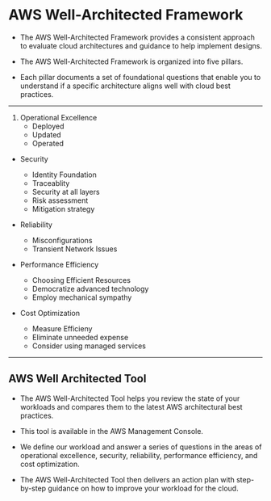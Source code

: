 # AWS Well-Architected Framework

- The AWS Well-Architected Framework provides a consistent approach to evaluate cloud architectures and guidance to help implement designs.

- The AWS Well-Architected Framework is organized into five pillars.

- Each pillar documents a set of foundational questions that enable you to understand if a specific architecture aligns well with cloud best practices.

---

1. Operational Excellence 
    - Deployed
    - Updated
    - Operated

- Security
    - Identity Foundation
    - Traceablity
    - Security at all layers
    - Risk assessment
    - Mitigation strategy

- Reliability
    - Misconfigurations
    - Transient Network Issues

- Performance Efficiency
    - Choosing Efficient Resources
    - Democratize advanced technology
    - Employ mechanical sympathy

- Cost Optimization
    - Measure Efficieny
    - Eliminate unneeded expense
    - Consider using managed services

---

## AWS Well Architected Tool

- The AWS Well-Architected Tool helps you review the state of your workloads and compares them to the latest AWS architectural best practices.

- This tool is available in the AWS Management Console. 

- We define our workload and answer a series of questions in the areas of operational excellence, security, reliability, performance efficiency, and cost optimization. 

- The AWS Well-Architected Tool then delivers an action plan with step-by-step guidance on how to improve your workload for the cloud.
